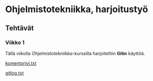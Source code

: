 # Ohjelmistotekniikka, harjoitustyö
## Tehtävät
### Viikko 1
Tällä viikolla *Ohjelmistotekniikka*-kurssilla harjoiteltiin **Gitin** käyttöä.  
  
[komentorivi.txt](https://github.com/brotholi/ot-harjoitustyo/blob/master/laskarit/viikko1/komentorivi.txt)  
  
[gitlog.txt](https://github.com/brotholi/ot-harjoitustyo/blob/master/laskarit/viikko1/gitlog.txt)

